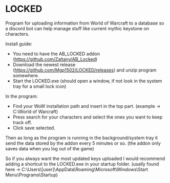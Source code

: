 # LOCKED
Program for uploading information from World of Warcraft to a database so a discord bot can help manage stuff like current mythic keystone on characters.

Install guide:
- You need to have the AB_LOCKED addon (https://github.com/Zaltany/AB_Locked)
- Download the newest release (https://github.com/Mgp1502/LOCKED/releases) and unzip program somewhere.
- Start the LOCKED.exe (should open a window, if not look in the system tray for a small lock icon)

In the program:
- Find your WoW installation path and insert in the top part. (example -> C:\World of Warcraft)
- Press search for your characters and select the ones you want to keep track off.
- Click save selected.

Then as long as the program is running in the background/system tray it send the data stored by the addon every 5 minutes or so. (the addon only saves data when you log out of the game)

So if you always want the most updated keys uploaded I would recommend adding a shortcut to the LOCKED.exe in your startup folder. (usally found here -> C:\Users\\[user]\AppData\Roaming\Microsoft\Windows\Start Menu\Programs\Startup)
